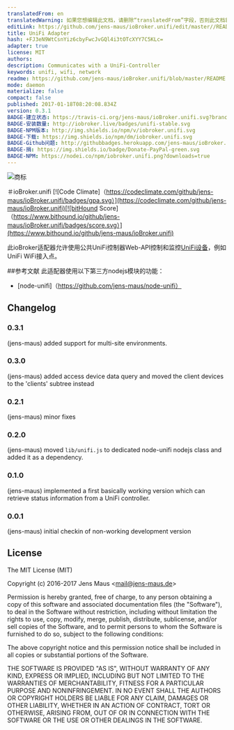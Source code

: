 ```yaml
---
translatedFrom: en
translatedWarning: 如果您想编辑此文档，请删除“translatedFrom”字段，否则此文档将再次自动翻译
editLink: https://github.com/jens-maus/ioBroker.unifi/edit/master//README.md
title: UniFi Adapter
hash: +FJ3eN9WtCsnYiz6cbyFwcJvGQl4i3tOTcXYY7C5KLc=
adapter: true
license: MIT
authors: 
description: Communicates with a UniFi-Controller
keywords: unifi, wifi, network
readme: https://github.com/jens-maus/ioBroker.unifi/blob/master/README.md
mode: daemon
materialize: false
compact: false
published: 2017-01-18T08:20:08.834Z
version: 0.3.1
BADGE-建立状态: https://travis-ci.org/jens-maus/ioBroker.unifi.svg?branch=master
BADGE-安装数量: http://iobroker.live/badges/unifi-stable.svg
BADGE-NPM版本: http://img.shields.io/npm/v/iobroker.unifi.svg
BADGE-下载: https://img.shields.io/npm/dm/iobroker.unifi.svg
BADGE-Github问题: http://githubbadges.herokuapp.com/jens-maus/ioBroker.unifi/issues.svg
BADGE-捐: https://img.shields.io/badge/Donate-PayPal-green.svg
BADGE-NPM: https://nodei.co/npm/iobroker.unifi.png?downloads=true
---
```

![商标](zh-cn/adapterref/iobroker.unifi/../../../en/adapterref/iobroker.unifi/admin/unifi.png)


＃ioBroker.unifi
[![Code Climate]（https://codeclimate.com/github/jens-maus/ioBroker.unifi/badges/gpa.svg）](https://codeclimate.com/github/jens-maus/ioBroker.unifi)[![bitHound Score]（https://www.bithound.io/github/jens-maus/ioBroker.unifi/badges/score.svg）](https://www.bithound.io/github/jens-maus/ioBroker.unifi)

此ioBroker适配器允许使用公共UniFi控制器Web-API控制和监控[UniFi设备](http://www.ubnt.com/)，例如UniFi WiFi接入点。

##参考文献
此适配器使用以下第三方nodejs模块的功能：

* [node-unifi]（https://github.com/jens-maus/node-unifi）

## Changelog

### 0.3.1
  (jens-maus) added support for multi-site environments.

### 0.3.0
  (jens-maus) added access device data query and moved the client devices to the 'clients' subtree instead

### 0.2.1
  (jens-maus) minor fixes

### 0.2.0
  (jens-maus) moved `lib/unifi.js` to dedicated node-unifi nodejs class and added it as a dependency.

### 0.1.0
  (jens-maus) implemented a first basically working version which can retrieve status information from a UniFi controller.

### 0.0.1
  (jens-maus) initial checkin of non-working development version

## License
The MIT License (MIT)

Copyright (c) 2016-2017 Jens Maus &lt;mail@jens-maus.de&gt;

Permission is hereby granted, free of charge, to any person obtaining a copy
of this software and associated documentation files (the "Software"), to deal
in the Software without restriction, including without limitation the rights
to use, copy, modify, merge, publish, distribute, sublicense, and/or sell
copies of the Software, and to permit persons to whom the Software is
furnished to do so, subject to the following conditions:

The above copyright notice and this permission notice shall be included in
all copies or substantial portions of the Software.

THE SOFTWARE IS PROVIDED "AS IS", WITHOUT WARRANTY OF ANY KIND, EXPRESS OR
IMPLIED, INCLUDING BUT NOT LIMITED TO THE WARRANTIES OF MERCHANTABILITY,
FITNESS FOR A PARTICULAR PURPOSE AND NONINFRINGEMENT. IN NO EVENT SHALL THE
AUTHORS OR COPYRIGHT HOLDERS BE LIABLE FOR ANY CLAIM, DAMAGES OR OTHER
LIABILITY, WHETHER IN AN ACTION OF CONTRACT, TORT OR OTHERWISE, ARISING FROM,
OUT OF OR IN CONNECTION WITH THE SOFTWARE OR THE USE OR OTHER DEALINGS IN
THE SOFTWARE.